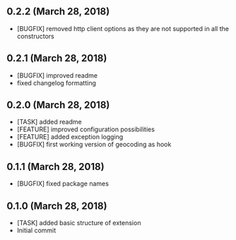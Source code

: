 ## 0.2.2 (March 28, 2018)
  - [BUGFIX] removed http client options as they are not supported in all the constructors

## 0.2.1 (March 28, 2018)
  - [BUGFIX] improved readme
  - fixed changelog formatting

## 0.2.0 (March 28, 2018)
  - [TASK] added readme 
  - [FEATURE] improved configuration possibilities
  - [FEATURE] added exception logging
  - [BUGFIX] first working version of geocoding as hook

## 0.1.1 (March 28, 2018)
  - [BUGFIX] fixed package names

## 0.1.0 (March 28, 2018)
  - [TASK] added basic structure of extension
  - Initial commit

